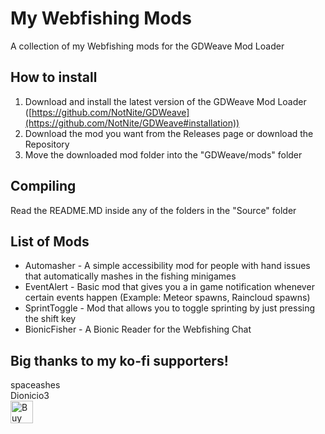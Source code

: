 # My Webfishing Mods
A collection of my Webfishing mods for the GDWeave Mod Loader

## How to install
1. Download and install the latest version of the GDWeave Mod Loader ([https://github.com/NotNite/GDWeave](https://github.com/NotNite/GDWeave#installation))
2. Download the mod you want from the Releases page or download the Repository
3. Move the downloaded mod folder into the "GDWeave/mods" folder

## Compiling
Read the README.MD inside any of the folders in the "Source" folder

## List of Mods
- Automasher - A simple accessibility mod for people with hand issues that automatically mashes in the fishing minigames
- EventAlert - Basic mod that gives you a in game notification whenever certain events happen (Example: Meteor spawns, Raincloud spawns)
- SprintToggle - Mod that allows you to toggle sprinting by just pressing the shift key
- BionicFisher - A Bionic Reader for the Webfishing Chat

## Big thanks to my ko-fi supporters!
spaceashes<br>
Dionicio3<br>
<a href='https://ko-fi.com/G2G1ZERWL' target='_blank'><img height='36' style='border:0px;height:36px;' src='https://storage.ko-fi.com/cdn/kofi3.png?v=3' border='0' alt='Buy Me a Coffee at ko-fi.com' /></a>
